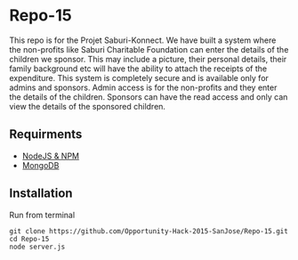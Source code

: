 # Repo-15
This repo is for the Projet Saburi-Konnect. 
We have built a system where the non-profits like Saburi Charitable Foundation can enter the details of the children we sponsor. This may include a picture, their personal details, their family background etc will have the ability to attach the receipts of the expenditure. This system is completely secure and is available only for admins and sponsors. Admin access is for the non-profits and they enter the details of the children. Sponsors can have the read access and only can view the details of the sponsored children.

## Requirments

* [NodeJS & NPM](http://nodejs.org)
* [MongoDB](http://www.mongodb.org)

## Installation

Run from terminal

    git clone https://github.com/Opportunity-Hack-2015-SanJose/Repo-15.git
    cd Repo-15
    node server.js

